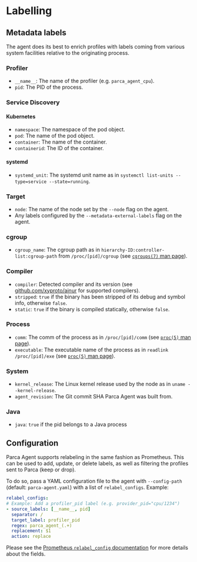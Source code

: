 # Labelling

## Metadata labels

The agent does its best to enrich profiles with labels coming from various system facilities relative to the originating process.

### Profiler

* `__name__`: The name of the profiler (e.g. `parca_agent_cpu`).
* `pid`: The PID of the process.

### Service Discovery

#### Kubernetes

* `namespace`: The namespace of the pod object.
* `pod`: The name of the pod object.
* `container`: The name of the container.
* `containerid`: The ID of the container.

#### systemd

* `systemd_unit`: The systemd unit name as in `systemctl list-units --type=service --state=running`.

### Target

* `node`: The name of the node set by the `--node` flag on the agent.
* Any labels configured by the `--metadata-external-labels` flag on the agent.

### cgroup

* `cgroup_name`: The cgroup path as in `hierarchy-ID:controller-list:cgroup-path` from `/proc/[pid]/cgroup` (see [`cgroups(7)` man page](https://man7.org/linux/man-pages/man7/cgroups.7.html)).

### Compiler

* `compiler`: Detected compiler and its version (see [github.com/xyproto/ainur](https://pkg.go.dev/github.com/xyproto/ainur#readme-features-and-limitations) for supported compilers).
* `stripped`: `true` if the binary has been stripped of its debug and symbol info, otherwise `false`.
* `static`: `true` if the binary is compiled statically, otherwise `false`.

### Process

* `comm`: The comm of the process as in `/proc/[pid]/comm` (see [`proc(5)` man page](https://man7.org/linux/man-pages/man5/proc.5.html)).
* `executable`: The executable name of the process as in `readlink /proc/[pid]/exe` (see [`proc(5)` man page](https://man7.org/linux/man-pages/man5/proc.5.html)).

### System

* `kernel_release`: The Linux kernel release used by the node as in `uname --kernel-release`.
* `agent_revision`: The Git commit SHA Parca Agent was built from.

### Java

* `java`: `true` if the pid belongs to a Java process

## Configuration

Parca Agent supports relabeling in the same fashion as Prometheus.
This can be used to add, update, or delete labels, as well as filtering the profiles sent to Parca (keep or drop).

To do so, pass a YAML configuration file to the agent with `--config-path` (default: `parca-agent.yaml`) with a list of `relabel_configs`.
Example:

```yaml
relabel_configs:
# Example: Add a profiler_pid label (e.g. provider_pid="cpu/1234")
- source_labels: [__name__, pid]
  separator: /
  target_label: profiler_pid
  regex: parca_agent_(.+)
  replacement: $1
  action: replace
```

Please see the [Prometheus `relabel_config` documentation](https://prometheus.io/docs/prometheus/latest/configuration/configuration/#relabel_config) for more details about the fields.
